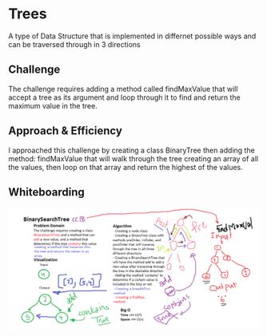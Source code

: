 # Trees

A type of Data Structure that is implemented in differnet possible ways and can be traversed through in 3 directions

## Challenge

The challenge requires adding a method called findMaxValue that will accept a tree as its argument and loop through it to find and return the maximum value in the tree.

## Approach & Efficiency

I approached this challenge by creating a class BinaryTree then adding the method: findMaxValue that will walk through the tree creating an array of all the values, then loop on that array and return the highest of the values.

## Whiteboarding
![whiteboard](cc18wb.PNG)